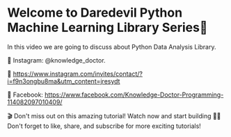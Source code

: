 # Welcome to Daredevil Python Machine Learning Library Series👑
In this video we are going to discuss about Python Data Analysis Library.

📸 Instagram: @knowledge_doctor.

📸 https://www.instagram.com/invites/contact/?i=f9n3ongbu8ma&utm_content=jresydt

📘 Facebook: https://www.facebook.com/Knowledge-Doctor-Programming-114082097010409/

🎬 Don't miss out on this amazing tutorial! Watch now and start building 🔐🚀 Don't forget to like, share, and subscribe for more exciting tutorials!
